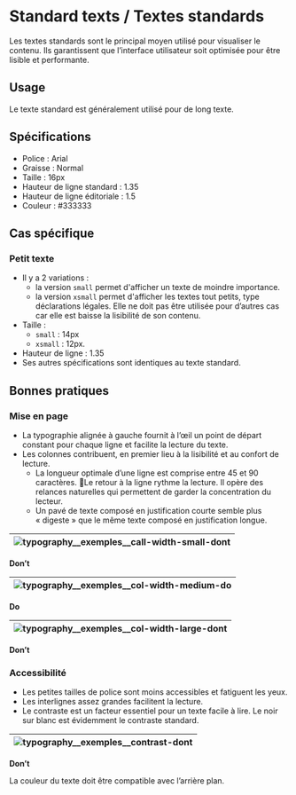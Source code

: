 # Standard texts / Textes standards

Les textes standards sont le principal moyen utilisé pour visualiser le contenu. Ils garantissent que l’interface utilisateur soit optimisée pour être lisible et performante.

## Usage

 Le texte standard est généralement utilisé pour de long texte.

## Spécifications

- Police&nbsp;: Arial
- Graisse&nbsp;: Normal
- Taille&nbsp;: 16px
- Hauteur de ligne standard&nbsp;: 1.35
- Hauteur de ligne éditoriale&nbsp;: 1.5 
- Couleur&nbsp;: #333333

## Cas spécifique

### Petit texte

- Il y a 2 variations&nbsp;: 
	- la version `small` permet d'afficher un texte de moindre importance.
	- la version `xsmall` permet d'afficher les textes tout petits, type déclarations légales. Elle ne doit pas être utilisée pour d’autres cas car elle est baisse la lisibilité de son contenu.
- Taille&nbsp;:
	- `small`&nbsp;: 14px
	- `xsmall`&nbsp;: 12px.
- Hauteur de ligne&nbsp;: 1.35
- Ses autres spécifications sont identiques au texte standard.

## Bonnes pratiques

### Mise en page

- La typographie alignée à gauche fournit à l’œil un point de départ constant pour chaque ligne et facilite la lecture du texte.
- Les colonnes contribuent, en premier lieu à la lisibilité et au confort de lecture.
  - La longueur optimale d’une ligne est comprise entre 45 et 90 caractères. Le retour à la ligne rythme la lecture. Il opère des relances naturelles qui permettent de garder la concentration du lecteur.
  - Un pavé de texte composé en justification courte semble plus «&nbsp;digeste&nbsp;» que le même texte composé en justification longue.

<div class="do-dont">
<div class="dont">

![typography__exemples__call-width-small-dont](components/COMPONENTS/Text/Standard-text/design/typography__exemples__call-width-small-dont.png)|
  ------------ |
**Don’t**

</div>
</div>


<div class="do-dont">
<div class="do">

![typography__exemples__col-width-medium-do](components/COMPONENTS/Text/Standard-text/design/typography__exemples__col-width-medium-do.png)|
------------ |
**Do**

</div>
</div>


<div class="do-dont">
<div class="dont">

![typography__exemples__col-width-large-dont](components/COMPONENTS/Text/Standard-text/design/typography__exemples__col-width-large-dont.png)|
------------ |
**Don’t**

</div>
</div>


### Accessibilité

- Les petites tailles de police sont moins accessibles et fatiguent les yeux.
- Les interlignes assez grandes facilitent la lecture.
- Le contraste est un facteur essentiel pour un texte facile à lire. Le noir sur blanc est évidemment le contraste standard.


 <div class="do-dont">
 <div class="dont">

![typography__exemples__contrast-dont](components/COMPONENTS/Text/Standard-text/design/typography__exemples__contrast-dont.png)|
------------ |
**Don’t**
<p class="legende"> La couleur du texte doit être compatible avec l’arrière plan.</p>

 </div>
 </div>

